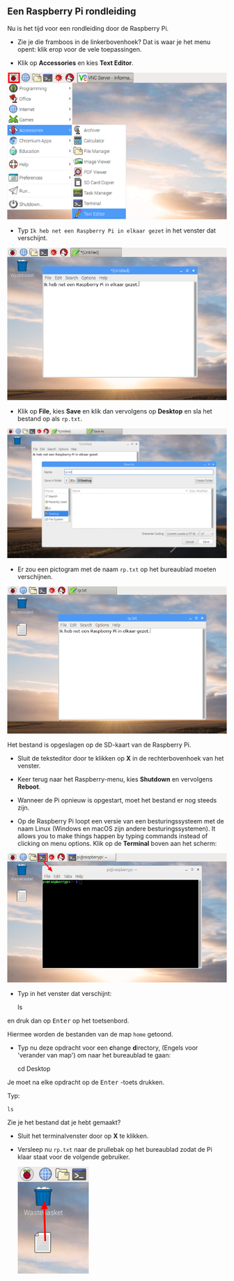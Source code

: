## Een Raspberry Pi rondleiding

Nu is het tijd voor een rondleiding door de Raspberry Pi.

+ Zie je die framboos in de linkerbovenhoek? Dat is waar je het menu opent: klik erop voor de vele toepassingen.

+ Klik op **Accessories** en kies **Text Editor**.

![screenshot](images/pi-accessories.png)

+ Typ `Ik heb net een Raspberry Pi in elkaar gezet` in het venster dat verschijnt.

![screenshot](images/pi-text-editor.png)

+ Klik op **File**, kies **Save** en klik dan vervolgens op **Desktop** en sla het bestand op als `rp.txt`.

![screenshot](images/pi-save.png)

+ Er zou een pictogram met de naam `rp.txt` op het bureaublad moeten verschijnen.

![screenshot](images/pi-saved.png)

Het bestand is opgeslagen op de SD-kaart van de Raspberry Pi.

+ Sluit de teksteditor door te klikken op **X** in de rechterbovenhoek van het venster.

+ Keer terug naar het Raspberry-menu, kies **Shutdown** en vervolgens **Reboot**.

+ Wanneer de Pi opnieuw is opgestart, moet het bestand er nog steeds zijn.

+ Op de Raspberry Pi loopt een versie van een besturingssysteem met de naam Linux (Windows en macOS zijn andere besturingssystemen). It allows you to make things happen by typing commands instead of clicking on menu options. Klik op de **Terminal** boven aan het scherm:

![screenshot](images/pi-command-prompt.png)

+ Typ in het venster dat verschijnt:

    ls
    

en druk dan op <kbd>Enter</kbd> op het toetsenbord.

Hiermee worden de bestanden van de map `home` getoond.

+ Typ nu deze opdracht voor een **c**hange **d**irectory, (Engels voor 'verander van map') om naar het bureaublad te gaan:

    cd Desktop
    

Je moet na elke opdracht op de <kbd>Enter</kbd> -toets drukken.

Typ:

    ls
    

Zie je het bestand dat je hebt gemaakt?

+ Sluit het terminalvenster door op **X** te klikken.

+ Versleep nu `rp.txt` naar de prullebak op het bureaublad zodat de Pi klaar staat voor de volgende gebruiker.
    
    ![screenshot](images/pi-waste.png)